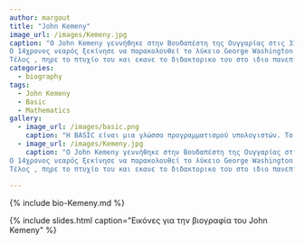 ```yaml
---
author: margout
title: "John Kemeny"
image_url: /images/Kemeny.jpg
caption: "Ο John Kemeny γεννήθηκε στην Βουδαπέστη της Ουγγαρίας στις 31/05/1926 σε μια οικογένεια Εβραίων. Οι θρησκευτικές αυτές πεποιθήσεις σε συνδυασμό με τον 2ο νόμο κατά των Εβραίων στην Ουγγαρία ήταν οι λόγοι που οδήγησαν  την οικογένεια του John στη μετανάστευση στην Αμερική και συγκεκριμένα στην Νέα Υόρκη το έτος 1940.  
Ο 14χρονος νεαρός ξεκίνησε να παρακολουθεί το λύκειο George Washington από το οποίο μάλιστα αποφοίτησε με εντυπωσιακούς βαθμούς. Από εκει και μετα μπήκε στο πανεπιστήμιο του Princeton στο οποίο μελέτησε μαθηματικά και φιλοσοφία. Άξια αναφορας είναι και η δουλειά του σαν μαθηματικός - βοηθός του Albert Einstein.  
Τέλος , πηρε το πτυχίο του και εκανε το διδακτορικο του στο ιδιο πανεπιστημιο , διδακτορικο για το οποιο βραβευτηκε με τιτλο type-theory vs set-theory."
categories:
  - biography
tags:
  - John Kemeny
  - Basic
  - Mathematics
gallery:
  - image_url: /images/basic.png
    caption: "Η BASIC είναι μια γλώσσα προγραμματισμού υπολογιστών. Το όνομά της προέρχεται από τα αρχικά των λέξεων Beginner's All Purpose Symbolic Instruction Code (Συμβολικός Κώδικας Εντολών Κάθε Χρήσης για Αρχάριους)."
  - image_url: /images/Kemeny.jpg
    caption: "Ο John Kemeny γεννήθηκε στην Βουδαπέστη της Ουγγαρίας στις 31/05/1926 σε μια οικογένεια Εβραίων. Οι θρησκευτικές αυτές πεποιθήσεις σε συνδυασμό με τον 2ο νόμο κατά των Εβραίων στην Ουγγαρία ήταν οι λόγοι που οδήγησαν  την οικογένεια του John στη μετανάστευση στην Αμερική και συγκεκριμένα στην Νέα Υόρκη το έτος 1940.  
Ο 14χρονος νεαρός ξεκίνησε να παρακολουθεί το λύκειο George Washington από το οποίο μάλιστα αποφοίτησε με εντυπωσιακούς βαθμούς. Από εκει και μετα μπήκε στο πανεπιστήμιο του Princeton στο οποίο μελέτησε μαθηματικά και φιλοσοφία. Άξια αναφορας είναι και η δουλειά του σαν μαθηματικός - βοηθός του Albert Einstein.  
Τέλος , πηρε το πτυχίο του και εκανε το διδακτορικο του στο ιδιο πανεπιστημιο , διδακτορικο για το οποιο βραβευτηκε με τιτλο type-theory vs set-theory."
 
---
```


{% include bio-Kemeny.md %}

{% include slides.html caption="Εικόνες για την βιογραφία του John Kemeny" %}
